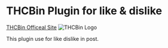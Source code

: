 # THCBin Plugin for like & dislike
[THCBin Officeal Site](https://thcb.org/)
![THCBin Logo](https://thcb.in/wp-content/uploads/2019/04/THCB.in-272x90.png)

 This plugin use for like dislike in post.
